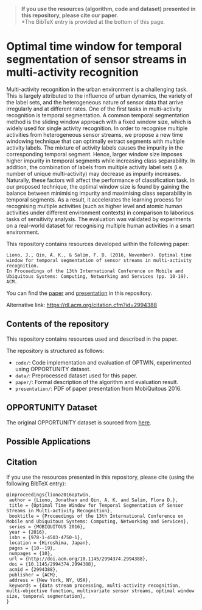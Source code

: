 > **If you use the resources (algorithm, code and dataset) presented in this repository, please cite our paper.**  
*The BibTeX entry is provided at the bottom of this page. 

# Optimal time window for temporal segmentation of sensor streams in multi-activity recognition
Multi-activity recognition in the urban environment is a challenging task. This is largely attributed to the influence of urban dynamics, the variety of the label sets, and the heterogeneous nature of sensor data that arrive irregularly and at different rates. One of the first tasks in multi-activity recognition is temporal segmentation. A common temporal segmentation method is the sliding window approach with a fixed window size, which is widely used for single activity recognition. In order to recognise multiple activities from heterogeneous sensor streams, we propose a new time windowing technique that can optimally extract segments with multiple activity labels. The mixture of activity labels causes the impurity in the corresponding temporal segment. Hence, larger window size imposes higher impurity in temporal segments while increasing class separability. In addition, the combination of labels from multiple activity label sets (i.e. number of unique multi-activity) may decrease as impurity increases. Naturally, these factors will affect the performance of classification task. In our proposed technique, the optimal window size is found by gaining the balance between minimising impurity and maximising class separability in temporal segments. As a result, it accelerates the learning process for recognising multiple activities (such as higher level and atomic human activities under different environment contexts) in comparison to laborious tasks of sensitivity analysis. The evaluation was validated by experiments on a real-world dataset for recognising multiple human activities in a smart environment. 

This repository contains resources developed within the following paper:

	Liono, J., Qin, A. K., & Salim, F. D. (2016, November). Optimal time window for temporal segmentation of sensor streams in multi-activity recognition. 
	In Proceedings of the 13th International Conference on Mobile and Ubiquitous Systems: Computing, Networking and Services (pp. 10-19). ACM. 

You can find the [paper](https://github.com/cruiseresearchgroup/OPTWIN/blob/master/paper/liono2016optwin.pdf) and [presentation](https://github.com/cruiseresearchgroup/OPTWIN/blob/master/presentation/Mobiquitous2016.pdf) in this repository. 

Alternative link: https://dl.acm.org/citation.cfm?id=2994388

## Contents of the repository
This repository contains resources used and described in the paper.

The repository is structured as follows:

- `code/`: Code implementation and evaluation of OPTWIN, experimented using OPPORTUNITY dataset. 
- `data/`: Preprocessed dataset used for this paper. 
- `paper/`: Formal description of the algorithm and evaluation result. 
- `presentation/`: PDF of paper presentation from MobiQuitous 2016. 

## OPPORTUNITY Dataset
The original OPPORTUNITY dataset is sourced from [here](https://archive.ics.uci.edu/ml/datasets/opportunity+activity+recognition). 

## Possible Applications

## Citation
If you use the resources presented in this repository, please cite (using the following BibTeX entry):
```
@inproceedings{liono2016optwin,
 author = {Liono, Jonathan and Qin, A. K. and Salim, Flora D.},
 title = {Optimal Time Window for Temporal Segmentation of Sensor Streams in Multi-activity Recognition},
 booktitle = {Proceedings of the 13th International Conference on Mobile and Ubiquitous Systems: Computing, Networking and Services},
 series = {MOBIQUITOUS 2016},
 year = {2016},
 isbn = {978-1-4503-4750-1},
 location = {Hiroshima, Japan},
 pages = {10--19},
 numpages = {10},
 url = {http://doi.acm.org/10.1145/2994374.2994388},
 doi = {10.1145/2994374.2994388},
 acmid = {2994388},
 publisher = {ACM},
 address = {New York, NY, USA},
 keywords = {data stream processing, multi-activity recognition, multi-objective function, multivariate sensor streams, optimal window size, temporal segmentation},
} 
```
